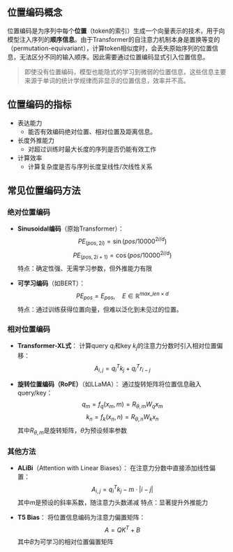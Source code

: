 ## 位置编码概念

位置编码是为序列中每个**位置**（token的索引）生成一个向量表示的技术，用于向模型注入序列的**顺序信息**。由于Transformer的自注意力机制本身是置换等变的（permutation-equivariant），计算token相似度时，会丢失原始序列的位置信息，无法区分不同的输入顺序。因此需要通过位置编码显式引入位置信息。

> 即使没有位置编码，模型也能隐式的学习到微弱的位置信息，这些信息主要来源于单词的统计学规律而非显示的位置信息，效率并不高。

## 位置编码的指标

- 表达能力
	- 能否有效编码绝对位置、相对位置及距离信息。
- 长度外推能力
	- 对超过训练时最大长度的序列是否仍能有效工作
- 计算效率
	- 计算复杂度是否与序列长度呈线性/次线性关系

## 常见位置编码方法

### 绝对位置编码

- **Sinusoidal编码**（原始Transformer）：
$$PE_{(pos,2i)} = \sin(pos/10000^{2i/d})$$
$$PE_{(pos,2i+1)} = \cos(pos/10000^{2i/d})$$
  特点：确定性强、无需学习参数，但外推能力有限

- **可学习编码**（如BERT）：
$$PE_{pos} = E_{pos}, \quad E \in \mathbb{R}^{max\_len \times d}$$
  特点：通过训练获得位置向量，但难以泛化到未见过的位置。

### 相对位置编码

- **Transformer-XL式**：
  计算query $q_i$和key $k_j$的注意力分数时引入相对位置偏移：
$$A_{i,j} = q_i^T k_j + q_i^T r_{i-j}$$

- **旋转位置编码（RoPE）**（如LLaMA）：
  通过旋转矩阵将位置信息融入query/key：
$$q_m = f_q(x_m, m) = R_{\theta,m}W_q x_m$$
$$k_n = f_k(x_n, n) = R_{\theta,n}W_k x_n$$
  其中$R_{\theta,m}$是旋转矩阵，$\theta$为预设频率参数

### 其他方法

- **ALiBi**（Attention with Linear Biases）：
  在注意力分数中直接添加线性偏置：
$$A_{i,j} = q_i^T k_j - m \cdot |i-j|$$
  其中$m$是预设的斜率系数，随注意力头数递减
  特点：显著提升外推能力

- **T5 Bias**：
  将位置信息编码为注意力偏置矩阵：
$$A = QK^T + B$$
  其中$B$为可学习的相对位置偏置矩阵